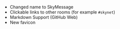 - Changed name to SkyMessage
- Clickable links to other rooms (for example `#skynet`)
- Markdown Support (GitHub Web)
- New favicon